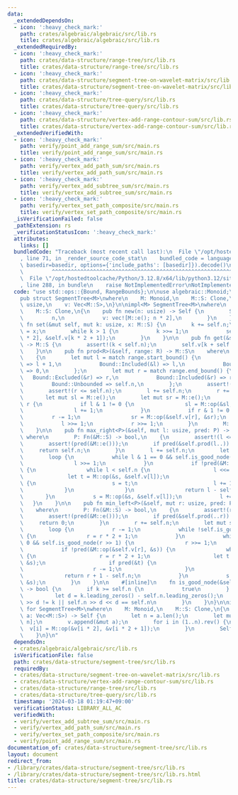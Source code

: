 ```yaml
---
data:
  _extendedDependsOn:
  - icon: ':heavy_check_mark:'
    path: crates/algebraic/algebraic/src/lib.rs
    title: crates/algebraic/algebraic/src/lib.rs
  _extendedRequiredBy:
  - icon: ':heavy_check_mark:'
    path: crates/data-structure/range-tree/src/lib.rs
    title: crates/data-structure/range-tree/src/lib.rs
  - icon: ':heavy_check_mark:'
    path: crates/data-structure/segment-tree-on-wavelet-matrix/src/lib.rs
    title: crates/data-structure/segment-tree-on-wavelet-matrix/src/lib.rs
  - icon: ':heavy_check_mark:'
    path: crates/data-structure/tree-query/src/lib.rs
    title: crates/data-structure/tree-query/src/lib.rs
  - icon: ':heavy_check_mark:'
    path: crates/data-structure/vertex-add-range-contour-sum/src/lib.rs
    title: crates/data-structure/vertex-add-range-contour-sum/src/lib.rs
  _extendedVerifiedWith:
  - icon: ':heavy_check_mark:'
    path: verify/point_add_range_sum/src/main.rs
    title: verify/point_add_range_sum/src/main.rs
  - icon: ':heavy_check_mark:'
    path: verify/vertex_add_path_sum/src/main.rs
    title: verify/vertex_add_path_sum/src/main.rs
  - icon: ':heavy_check_mark:'
    path: verify/vertex_add_subtree_sum/src/main.rs
    title: verify/vertex_add_subtree_sum/src/main.rs
  - icon: ':heavy_check_mark:'
    path: verify/vertex_set_path_composite/src/main.rs
    title: verify/vertex_set_path_composite/src/main.rs
  _isVerificationFailed: false
  _pathExtension: rs
  _verificationStatusIcon: ':heavy_check_mark:'
  attributes:
    links: []
  bundledCode: "Traceback (most recent call last):\n  File \"/opt/hostedtoolcache/Python/3.12.8/x64/lib/python3.12/site-packages/onlinejudge_verify/documentation/build.py\"\
    , line 71, in _render_source_code_stat\n    bundled_code = language.bundle(stat.path,\
    \ basedir=basedir, options={'include_paths': [basedir]}).decode()\n          \
    \         ^^^^^^^^^^^^^^^^^^^^^^^^^^^^^^^^^^^^^^^^^^^^^^^^^^^^^^^^^^^^^^^^^^^^^^^^^^^^^^^^^\n\
    \  File \"/opt/hostedtoolcache/Python/3.12.8/x64/lib/python3.12/site-packages/onlinejudge_verify/languages/rust.py\"\
    , line 288, in bundle\n    raise NotImplementedError\nNotImplementedError\n"
  code: "use std::ops::{Bound, RangeBounds};\n\nuse algebraic::Monoid;\n\n#[derive(Clone)]\n\
    pub struct SegmentTree<M>\nwhere\n    M: Monoid,\n    M::S: Clone,\n{\n    n:\
    \ usize,\n    v: Vec<M::S>,\n}\n\nimpl<M> SegmentTree<M>\nwhere\n    M: Monoid,\n\
    \    M::S: Clone,\n{\n    pub fn new(n: usize) -> Self {\n        Self {\n   \
    \         n,\n            v: vec![M::e(); n * 2],\n        }\n    }\n\n    pub\
    \ fn set(&mut self, mut k: usize, x: M::S) {\n        k += self.n;\n        self.v[k]\
    \ = x;\n        while k > 1 {\n            k >>= 1;\n            self.v[k] = M::op(&self.v[k\
    \ * 2], &self.v[k * 2 + 1]);\n        }\n    }\n\n    pub fn get(&self, k: usize)\
    \ -> M::S {\n        assert!(k < self.n);\n        self.v[k + self.n].clone()\n\
    \    }\n\n    pub fn prod<R>(&self, range: R) -> M::S\n    where\n        R: RangeBounds<usize>,\n\
    \    {\n        let mut l = match range.start_bound() {\n            Bound::Excluded(&l)\
    \ => l + 1,\n            Bound::Included(&l) => l,\n            Bound::Unbounded\
    \ => 0,\n        };\n        let mut r = match range.end_bound() {\n         \
    \   Bound::Excluded(&r) => r,\n            Bound::Included(&r) => r + 1,\n   \
    \         Bound::Unbounded => self.n,\n        };\n        assert!(l <= r);\n\
    \        assert!(r <= self.n);\n        l += self.n;\n        r += self.n;\n \
    \       let mut sl = M::e();\n        let mut sr = M::e();\n        while l <\
    \ r {\n            if l & 1 != 0 {\n                sl = M::op(&sl, &self.v[l]);\n\
    \                l += 1;\n            }\n            if r & 1 != 0 {\n       \
    \         r -= 1;\n                sr = M::op(&self.v[r], &sr);\n            }\n\
    \            l >>= 1;\n            r >>= 1;\n        }\n        M::op(&sl, &sr)\n\
    \    }\n\n    pub fn max_right<P>(&self, mut l: usize, pred: P) -> usize\n   \
    \ where\n        P: Fn(&M::S) -> bool,\n    {\n        assert!(l <= self.n);\n\
    \        assert!(pred(&M::e()));\n        if pred(&self.prod(l..)) {\n       \
    \     return self.n;\n        }\n        l += self.n;\n        let mut s = M::e();\n\
    \        loop {\n            while l & 1 == 0 && self.is_good_node(l >> 1) {\n\
    \                l >>= 1;\n            }\n            if !pred(&M::op(&s, &self.v[l]))\
    \ {\n                while l < self.n {\n                    l <<= 1;\n      \
    \              let t = M::op(&s, &self.v[l]);\n                    if pred(&t)\
    \ {\n                        s = t;\n                        l += 1;\n       \
    \             }\n                }\n                return l - self.n;\n     \
    \       }\n            s = M::op(&s, &self.v[l]);\n            l += 1;\n     \
    \   }\n    }\n\n    pub fn min_left<P>(&self, mut r: usize, pred: P) -> usize\n\
    \    where\n        P: Fn(&M::S) -> bool,\n    {\n        assert!(r <= self.n);\n\
    \        assert!(pred(&M::e()));\n        if pred(&self.prod(..r)) {\n       \
    \     return 0;\n        }\n        r += self.n;\n        let mut s = M::e();\n\
    \        loop {\n            r -= 1;\n            while !self.is_good_node(r)\
    \ {\n                r = r * 2 + 1;\n            }\n            while r & 1 !=\
    \ 0 && self.is_good_node(r >> 1) {\n                r >>= 1;\n            }\n\
    \            if !pred(&M::op(&self.v[r], &s)) {\n                while r < self.n\
    \ {\n                    r = r * 2 + 1;\n                    let t = M::op(&self.v[r],\
    \ &s);\n                    if pred(&t) {\n                        s = t;\n  \
    \                      r -= 1;\n                    }\n                }\n   \
    \             return r + 1 - self.n;\n            }\n            s = M::op(&self.v[r],\
    \ &s);\n        }\n    }\n\n    #[inline]\n    fn is_good_node(&self, k: usize)\
    \ -> bool {\n        if k >= self.n {\n            true\n        } else {\n  \
    \          let d = k.leading_zeros() - self.n.leading_zeros();\n            self.n\
    \ >> d != k || self.n >> d << d == self.n\n        }\n    }\n}\n\nimpl<M> From<Vec<M::S>>\
    \ for SegmentTree<M>\nwhere\n    M: Monoid,\n    M::S: Clone,\n{\n    fn from(mut\
    \ a: Vec<M::S>) -> Self {\n        let n = a.len();\n        let mut v = vec![M::e();\
    \ n];\n        v.append(&mut a);\n        for i in (1..n).rev() {\n          \
    \  v[i] = M::op(&v[i * 2], &v[i * 2 + 1]);\n        }\n        Self { n, v }\n\
    \    }\n}\n"
  dependsOn:
  - crates/algebraic/algebraic/src/lib.rs
  isVerificationFile: false
  path: crates/data-structure/segment-tree/src/lib.rs
  requiredBy:
  - crates/data-structure/segment-tree-on-wavelet-matrix/src/lib.rs
  - crates/data-structure/vertex-add-range-contour-sum/src/lib.rs
  - crates/data-structure/range-tree/src/lib.rs
  - crates/data-structure/tree-query/src/lib.rs
  timestamp: '2024-03-18 01:19:47+09:00'
  verificationStatus: LIBRARY_ALL_AC
  verifiedWith:
  - verify/vertex_add_subtree_sum/src/main.rs
  - verify/vertex_add_path_sum/src/main.rs
  - verify/vertex_set_path_composite/src/main.rs
  - verify/point_add_range_sum/src/main.rs
documentation_of: crates/data-structure/segment-tree/src/lib.rs
layout: document
redirect_from:
- /library/crates/data-structure/segment-tree/src/lib.rs
- /library/crates/data-structure/segment-tree/src/lib.rs.html
title: crates/data-structure/segment-tree/src/lib.rs
---
```

